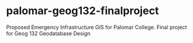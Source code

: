 # palomar-geog132-finalproject
Proposed Emergency Infrastructure GIS for Palomar College.
Final project for Geog 132 Geodatabase Design
